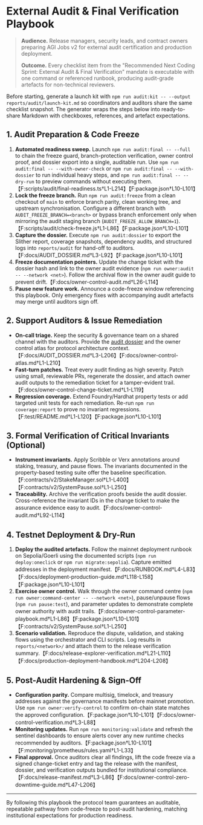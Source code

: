 # External Audit & Final Verification Playbook

> **Audience.** Release managers, security leads, and contract owners preparing AGI Jobs v2 for external audit certification and production deployment.
>
> **Outcome.** Every checklist item from the "Recommended Next Coding Sprint: External Audit & Final Verification" mandate is executable with one command or referenced runbook, producing audit-grade artefacts for non-technical reviewers.

Before starting, generate a launch kit with `npm run audit:kit -- --output reports/audit/launch-kit.md` so coordinators and auditors share the same checklist snapshot. The generator wraps the steps below into ready-to-share Markdown with checkboxes, references, and artefact expectations.

## 1. Audit Preparation & Code Freeze

1. **Automated readiness sweep.** Launch `npm run audit:final -- --full` to chain the freeze guard, branch-protection verification, owner control proof, and dossier export into a single, auditable run. Use `npm run audit:final -- --with-owner-check` or `npm run audit:final -- --with-dossier` to run individual heavy steps, and `npm run audit:final -- --dry-run` to preview commands without executing them.【F:scripts/audit/final-readiness.ts†L1-L214】【F:package.json†L10-L101】
2. **Lock the freeze branch.** Run `npm run audit:freeze` from a clean checkout of `main` to enforce branch parity, clean working tree, and upstream synchronisation. Configure a different branch with `AUDIT_FREEZE_BRANCH=<branch>` or bypass branch enforcement only when mirroring the audit staging branch (`AUDIT_FREEZE_ALLOW_BRANCH=1`).【F:scripts/audit/check-freeze.js†L1-L86】【F:package.json†L10-L101】
3. **Capture the dossier.** Execute `npm run audit:dossier` to export the Slither report, coverage snapshots, dependency audits, and structured logs into `reports/audit` for hand-off to auditors.【F:docs/AUDIT_DOSSIER.md†L3-L92】【F:package.json†L10-L101】
4. **Freeze documentation pointers.** Update the change ticket with the dossier hash and link to the owner audit evidence (`npm run owner:audit -- --network <net>`). Follow the archival flow in the owner audit guide to prevent drift.【F:docs/owner-control-audit.md†L26-L114】
5. **Pause new feature work.** Announce a code-freeze window referencing this playbook. Only emergency fixes with accompanying audit artefacts may merge until auditors sign off.

## 2. Support Auditors & Issue Remediation

* **On-call triage.** Keep the security & governance team on a shared channel with the auditors. Provide the [audit dossier](../AUDIT_DOSSIER.md) and the owner control atlas for protocol architecture context.【F:docs/AUDIT_DOSSIER.md†L3-L206】【F:docs/owner-control-atlas.md†L1-L210】
* **Fast-turn patches.** Treat every audit finding as high severity. Patch using small, reviewable PRs, regenerate the dossier, and attach owner audit outputs to the remediation ticket for a tamper-evident trail.【F:docs/owner-control-change-ticket.md†L1-L119】
* **Regression coverage.** Extend Foundry/Hardhat property tests or add targeted unit tests for each remediation. Re-run `npm run coverage:report` to prove no invariant regressions.【F:test/README.md†L1-L120】【F:package.json†L10-L101】

## 3. Formal Verification of Critical Invariants (Optional)

* **Instrument invariants.** Apply Scribble or Verx annotations around staking, treasury, and pause flows. The invariants documented in the property-based testing suite offer the baseline specification.【F:contracts/v2/StakeManager.sol†L1-L400】【F:contracts/v2/SystemPause.sol†L1-L250】
* **Traceability.** Archive the verification proofs beside the audit dossier. Cross-reference the invariant IDs in the change ticket to make the assurance evidence easy to audit.【F:docs/owner-control-audit.md†L92-L114】

## 4. Testnet Deployment & Dry-Run

1. **Deploy the audited artefacts.** Follow the mainnet deployment runbook on Sepolia/Goerli using the documented scripts (`npm run deploy:oneclick` or `npm run migrate:sepolia`). Capture emitted addresses in the deployment manifest.【F:docs/RUNBOOK.md†L4-L83】【F:docs/deployment-production-guide.md†L118-L158】【F:package.json†L10-L101】
2. **Exercise owner control.** Walk through the owner command centre (`npm run owner:command-center -- --network <net>`), pause/unpause flows (`npm run pause:test`), and parameter updates to demonstrate complete owner authority with audit trails.【F:docs/owner-control-parameter-playbook.md†L1-L86】【F:package.json†L10-L101】【F:contracts/v2/SystemPause.sol†L1-L250】
3. **Scenario validation.** Reproduce the dispute, validation, and staking flows using the orchestrator and CLI scripts. Log results in `reports/<network>/` and attach them to the release verification summary.【F:docs/release-explorer-verification.md†L21-L110】【F:docs/production-deployment-handbook.md†L204-L208】

## 5. Post-Audit Hardening & Sign-Off

* **Configuration parity.** Compare multisig, timelock, and treasury addresses against the governance manifests before mainnet promotion. Use `npm run owner:verify-control` to confirm on-chain state matches the approved configuration.【F:package.json†L10-L101】【F:docs/owner-control-verification.md†L3-L88】
* **Monitoring updates.** Run `npm run monitoring:validate` and refresh the sentinel dashboards to ensure alerts cover any new runtime checks recommended by auditors.【F:package.json†L10-L101】【F:monitoring/prometheus/rules.yaml†L1-L33】
* **Final approval.** Once auditors clear all findings, lift the code freeze via a signed change-ticket entry and tag the release with the manifest, dossier, and verification outputs bundled for institutional compliance.【F:docs/release-manifest.md†L3-L86】【F:docs/owner-control-zero-downtime-guide.md†L47-L206】

---

By following this playbook the protocol team guarantees an auditable, repeatable pathway from code-freeze to post-audit hardening, matching institutional expectations for production readiness.
